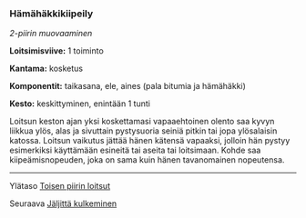 ### Hämähäkkikiipeily

*2-piirin muovaaminen*

**Loitsimisviive:** 1 toiminto

**Kantama:** kosketus

**Komponentit:** taikasana, ele, aines (pala bitumia ja hämähäkki)

**Kesto:** keskittyminen, enintään 1 tunti

Loitsun keston ajan yksi koskettamasi vapaaehtoinen olento saa kyvyn liikkua ylös, alas ja sivuttain pystysuoria seiniä pitkin tai jopa ylösalaisin katossa. Loitsun vaikutus jättää hänen kätensä vapaaksi, jolloin hän pystyy esimerkiksi käyttämään esineitä tai aseita tai loitsimaan. Kohde saa kiipeämisnopeuden, joka on sama kuin hänen tavanomainen nopeutensa.

----

Ylätaso [Toisen piirin loitsut](2_piirin_loitsut.md)

Seuraava [Jäljittä kulkeminen](Jäljittä_kulkeminen.md)
